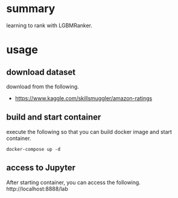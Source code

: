 # summary
learning to rank with LGBMRanker.

# usage
## download dataset
download from the following.
- https://www.kaggle.com/skillsmuggler/amazon-ratings

## build and start container
execute the following so that you can build docker image and start container.
```
docker-compose up -d
```

## access to Jupyter
After starting container, you can access the following.
<a>http://localhost:8888/lab</a>
